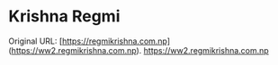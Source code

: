 # Krishna Regmi
Original URL: [https://regmikrishna.com.np]  (https://ww2.regmikrishna.com.np).
https://ww2.regmikrishna.com.np

